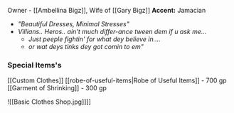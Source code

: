 Owner - [[Ambellina Bigz]], Wife of [[Gary Bigz]]
**Accent:** Jamacian
- *"Beautiful Dresses, Minimal Stresses"*
- *Villians.. Heros.. ain't much differ-ance tween dem if u ask me...*
	- *Just peeple fightin' for what dey believe in....*
	- *or wat deys tinks dey got comin to em"*

### Special Items's
[[Custom Clothes]]
[[robe-of-useful-items|Robe of Useful Items]] - 700 gp
[[Garment of Shrinking]] - 300 gp

![[Basic Clothes Shop.jpg]]]]